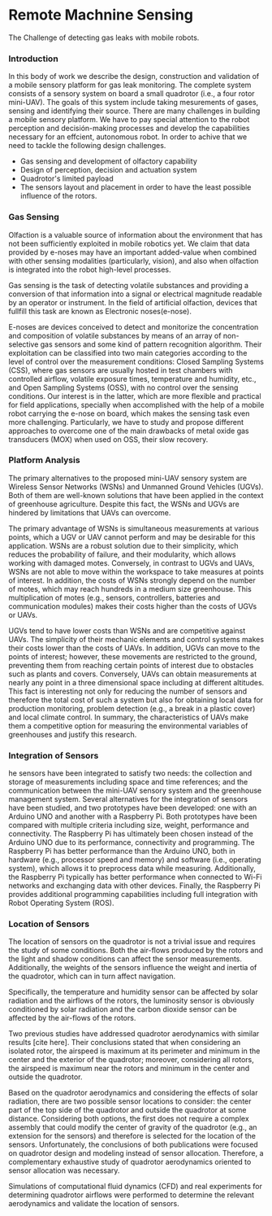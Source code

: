 # Remote Machnine Sensing
The Challenge of detecting gas leaks with mobile robots.

### Introduction
In this body of work we describe the design, construction and validation of a mobile sensory platform for gas leak monitoring. The complete system consists of a sensory system on board a small quadrotor (i.e., a four rotor mini-UAV). The goals of this system include taking mesurements of gases, sensing and identifying their source. There are many challenges in building a mobile sensory platform. We have to pay special attention to the robot perception and decisión-making processes and develop the capabilities necessary for an effcient, autonomous robot. In order to achive that we need to tackle the following design challenges. 
- Gas sensing and development of olfactory capability
- Design of perception, decision and actuation system
- Quadrotor's limited payload
- The sensors layout and placement in order to have the least possible influence of the rotors.

### Gas Sensing
Olfaction is a valuable source of information about the environment that has not been sufficiently exploited in mobile robotics yet. We claim that data provided by e-noses may have an important added-value when combined with other sensing modalities (particularly, vision), and also when olfaction is integrated into the robot high-level processes.

Gas sensing is the task of detecting volatile substances and providing a conversion of that information into a signal or electrical magnitude readable by an operator or instrument. In the field of artificial olfaction, devices that fullfill this task are known as Electronic noses(e-nose). 

E-noses are devices conceived to detect and monitorize the concentration and composition of volatile substances by means of an array of non-selective gas sensors and some kind of pattern recognition algorithm. Their exploitation can be classified into two main categories according to the level of control over the measurement conditions: Closed Sampling Systems (CSS), where gas sensors are usually hosted in test chambers with controlled airflow, volatile exposure times, temperature and humidity, etc., and Open Sampling Systems (OSS), with no control over the sensing conditions. Our interest is in the latter, which are more flexible and practical for field applications, specially when accomplished with the help of a mobile robot carrying the e-nose on board, which makes the sensing task even more challenging. Particularly, we have to study and propose different approaches to overcome one of the main drawbacks of metal oxide gas transducers (MOX) when used on OSS, their slow recovery.

### Platform Analysis
The primary alternatives to the proposed mini-UAV sensory system are Wireless Sensor Networks (WSNs) and Unmanned Ground Vehicles (UGVs). Both of them are well-known solutions that have been applied in the context of greenhouse agriculture. Despite this fact, the WSNs and UGVs are hindered by limitations that UAVs can overcome.

The primary advantage of WSNs is simultaneous measurements at various points, which a UGV or UAV cannot perform and may be desirable for this application. WSNs are a robust solution due to their simplicity, which reduces the probability of failure, and their modularity, which allows working with damaged motes. Conversely, in contrast to UGVs and UAVs, WSNs are not able to move within the workspace to take measures at points of interest. In addition, the costs of WSNs strongly depend on the number of motes, which may reach hundreds in a medium size greenhouse. This multiplication of motes (e.g., sensors, controllers, batteries and communication modules) makes their costs higher than the costs of UGVs or UAVs.

UGVs tend to have lower costs than WSNs and are competitive against UAVs. The simplicity of their mechanic elements and control systems makes their costs lower than the costs of UAVs. In addition, UGVs can move to the points of interest; however, these movements are restricted to the ground, preventing them from reaching certain points of interest due to obstacles such as plants and covers. Conversely, UAVs can obtain measurements at nearly any point in a three dimensional space including at different altitudes. This fact is interesting not only for reducing the number of sensors and therefore the total cost of such a system but also for obtaining local data for production monitoring, problem detection (e.g., a break in a plastic cover) and local climate control. In summary, the characteristics of UAVs make them a competitive option for measuring the environmental variables of greenhouses and justify this research.

### Integration of Sensors
he sensors have been integrated to satisfy two needs: the collection and storage of measurements including space and time references; and the communication between the mini-UAV sensory system and the greenhouse management system. Several alternatives for the integration of sensors have been studied, and two prototypes have been developed: one with an Arduino UNO and another with a Raspberry Pi. Both prototypes have been compared with multiple criteria including size, weight, performance and connectivity. The Raspberry Pi has ultimately been chosen instead of the Arduino UNO due to its performance, connectivity and programming. The Raspberry Pi has better performance than the Arduino UNO, both in hardware (e.g., processor speed and memory) and software (i.e., operating system), which allows it to preprocess data while measuring. Additionally, the Raspberry Pi typically has better performance when connected to Wi-Fi networks and exchanging data with other devices. Finally, the Raspberry Pi provides additional programming capabilities including full integration with Robot Operating System (ROS).

### Location of Sensors
The location of sensors on the quadrotor is not a trivial issue and requires the study of some conditions. Both the air-flows produced by the rotors and the light and shadow conditions can affect the sensor measurements. Additionally, the weights of the sensors influence the weight and inertia of the quadrotor, which can in turn affect navigation.

Specifically, the temperature and humidity sensor can be affected by solar radiation and the airflows of the rotors, the luminosity sensor is obviously conditioned by solar radiation and the carbon dioxide sensor can be affected by the air-flows of the rotors.

Two previous studies have addressed quadrotor aerodynamics with similar results [cite here]. Their conclusions stated that when considering an isolated rotor, the airspeed is maximum at its perimeter and minimum in the center and the exterior of the quadrotor; moreover, considering all rotors, the airspeed is maximum near the rotors and minimum in the center and outside the quadrotor.

Based on the quadrotor aerodynamics and considering the effects of solar radiation, there are two possible sensor locations to consider: the center part of the top side of the quadrotor and outside the quadrotor at some distance. Considering both options, the first does not require a complex assembly that could modify the center of gravity of the quadrotor (e.g., an extension for the sensors) and therefore is selected for the location of the sensors. Unfortunately, the conclusions of both publications were focused on quadrotor design and modeling instead of sensor allocation. Therefore, a complementary exhaustive study of quadrotor aerodynamics oriented to sensor allocation was necessary.

Simulations of computational fluid dynamics (CFD) and real experiments for determining quadrotor airflows were performed to determine the relevant aerodynamics and validate the location of sensors.





